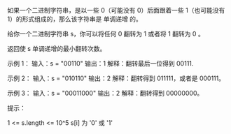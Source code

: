 如果一个二进制字符串，是以一些 0（可能没有 0）后面跟着一些 1（也可能没有 1）的形式组成的，那么该字符串是 单调递增 的。

给你一个二进制字符串 s，你可以将任何 0 翻转为 1 或者将 1 翻转为 0 。

返回使 s 单调递增的最小翻转次数。

示例 1：
输入：s = "00110"
输出：1
解释：翻转最后一位得到 00111.

示例 2：
输入：s = "010110"
输出：2
解释：翻转得到 011111，或者是 000111。

示例 3：
输入：s = "00011000"
输出：2
解释：翻转得到 00000000。

提示：

1 <= s.length <= 10^5
s[i] 为 '0' 或 '1'
